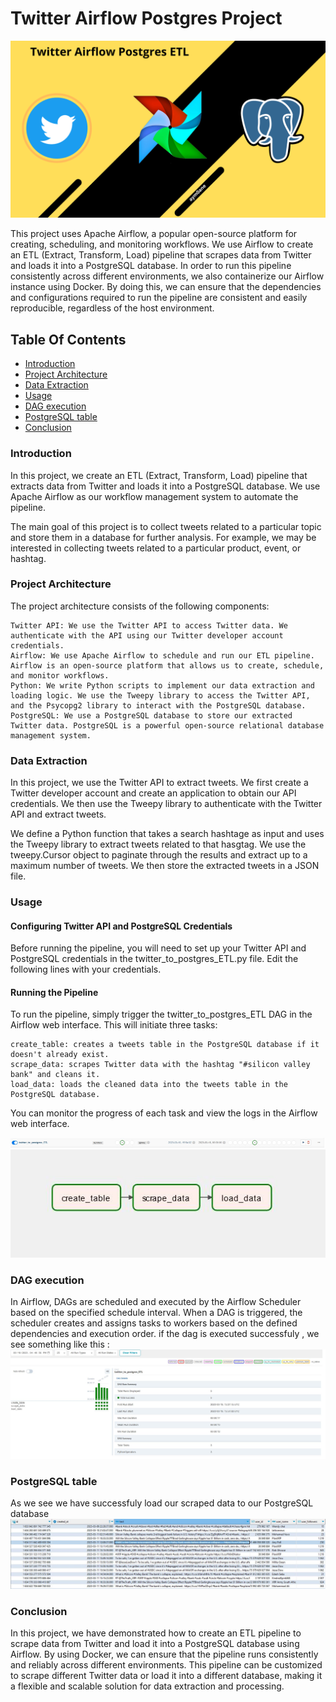 
# Twitter Airflow Postgres Project
![profile](https://github.com/aym0ane/Twitter-Airflow-Postgres-Project/blob/main/IMAGES/Twitter%20Airflow%20Postgres%20Project.png)

This project uses Apache Airflow, a popular open-source platform for creating, scheduling, and monitoring workflows. We use Airflow to create an ETL (Extract, Transform, Load) pipeline that scrapes data from Twitter and loads it into a PostgreSQL database. In order to run this pipeline consistently across different environments, we also containerize our Airflow instance using Docker. By doing this, we can ensure that the dependencies and configurations required to run the pipeline are consistent and easily reproducible, regardless of the host environment.


## Table Of Contents
- [Introduction](https://github.com/aym0ane/Twitter-Airflow-Postgres-Project#introduction)
- [Project Architecture](https://github.com/aym0ane/Twitter-Airflow-Postgres-Project#Project-Architecture)
- [Data Extraction](https://github.com/aym0ane/Twitter-Airflow-Postgres-Project/edit/main/README.md#Data-Extraction)
- [Usage](https://github.com/aym0ane/Twitter-Airflow-Postgres-Project/edit/main/README.md#Usage)
- [DAG execution](https://github.com/aym0ane/Twitter-Airflow-Postgres-Project/edit/main/README.md#DAG-execution)
- [PostgreSQL table](https://github.com/aym0ane/Twitter-Airflow-Postgres-Project/edit/main/README.md#PostgreSQL-table)
- [Conclusion](https://github.com/aym0ane/Twitter-Airflow-Postgres-Project/edit/main/README.md#Conclusion)

### Introduction

In this project, we create an ETL (Extract, Transform, Load) pipeline that extracts data from Twitter and loads it into a PostgreSQL database. We use Apache Airflow as our workflow management system to automate the pipeline.

The main goal of this project is to collect tweets related to a particular topic and store them in a database for further analysis. For example, we may be interested in collecting tweets related to a particular product, event, or hashtag.
### Project Architecture

The project architecture consists of the following components:

    Twitter API: We use the Twitter API to access Twitter data. We authenticate with the API using our Twitter developer account credentials.
    Airflow: We use Apache Airflow to schedule and run our ETL pipeline. Airflow is an open-source platform that allows us to create, schedule, and monitor workflows.
    Python: We write Python scripts to implement our data extraction and loading logic. We use the Tweepy library to access the Twitter API, and the Psycopg2 library to interact with the PostgreSQL database.
    PostgreSQL: We use a PostgreSQL database to store our extracted Twitter data. PostgreSQL is a powerful open-source relational database management system.

### Data Extraction

In this project, we use the Twitter API to extract tweets. We first create a Twitter developer account and create an application to obtain our API credentials. We then use the Tweepy library to authenticate with the Twitter API and extract tweets.

We define a Python function that takes a search hashtage as input and uses the Tweepy library to extract tweets related to that hasgtag. We use the tweepy.Cursor object to paginate through the results and extract up to a maximum number of tweets. We then store the extracted tweets in a JSON file.

### Usage
#### Configuring Twitter API and PostgreSQL Credentials
Before running the pipeline, you will need to set up your Twitter API and PostgreSQL credentials in the twitter_to_postgres_ETL.py file. Edit the following lines with your credentials.

#### Running the Pipeline

To run the pipeline, simply trigger the twitter_to_postgres_ETL DAG in the Airflow web interface. This will initiate three tasks:

    create_table: creates a tweets table in the PostgreSQL database if it doesn't already exist.
    scrape_data: scrapes Twitter data with the hashtag "#silicon valley bank" and cleans it.
    load_data: loads the cleaned data into the tweets table in the PostgreSQL database.

You can monitor the progress of each task and view the logs in the Airflow web interface.

![Dag ](https://github.com/aym0ane/Twitter-Airflow-Postgres-Project/blob/main/IMAGES/DAG.JPG)
![Dag map](https://github.com/aym0ane/Twitter-Airflow-Postgres-Project/blob/main/IMAGES/graph.JPG)


### DAG execution
In Airflow, DAGs are scheduled and executed by the Airflow Scheduler based on the specified schedule interval. When a DAG is triggered, the scheduler creates and assigns tasks to workers based on the defined dependencies and execution order. 
if the dag is executed successfuly , we see something like this : 
![dagexecution](https://github.com/aym0ane/Twitter-Airflow-Postgres-Project/blob/main/IMAGES/dag%20execution.JPG)

### PostgreSQL table

As we see we have successfuly load our scraped data to our PostgreSQL database
![postgresTable](https://github.com/aym0ane/Twitter-Airflow-Postgres-Project/blob/main/IMAGES/posstgresql%20table.JPG)

### Conclusion

In this project, we have demonstrated how to create an ETL pipeline to scrape data from Twitter and load it into a PostgreSQL database using Airflow. By using Docker, we can ensure that the pipeline runs consistently and reliably across different environments. This pipeline can be customized to scrape different Twitter data or load it into a different database, making it a flexible and scalable solution for data extraction and processing.
